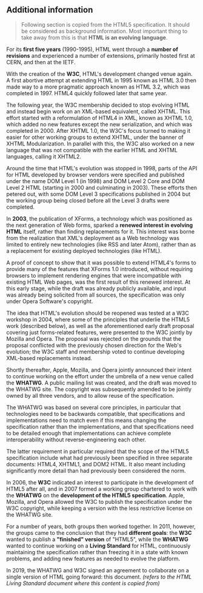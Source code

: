 ## Additional information

> Following section is copied from the HTML5 specification. It should be considered as background information. Most important thing to take away from this is that **HTML is an evolving language**.

For its **first five years** (1990-1995), HTML went through a **number of revisions** and experienced a number of extensions, primarily hosted first at CERN, and then at the IETF.

With the creation of the **W3C**, HTML's development changed venue again. A first abortive attempt at extending HTML in 1995 known as HTML 3.0 then made way to a more pragmatic approach known as HTML 3.2, which was completed in 1997. HTML4 quickly followed later that same year.

The following year, the W3C membership decided to stop evolving HTML and instead begin work on an XML-based equivalent, called XHTML. This effort started with a reformulation of HTML4 in XML, known as XHTML 1.0, which added no new features except the new serialization, and which was completed in 2000. After XHTML 1.0, the W3C's focus turned to making it easier for other working groups to extend XHTML, under the banner of XHTML Modularization. In parallel with this, the W3C also worked on a new language that was not compatible with the earlier HTML and XHTML languages, calling it XHTML2.

Around the time that HTML's evolution was stopped in 1998, parts of the API for HTML developed by browser vendors were specified and published under the name DOM Level 1 (in 1998) and DOM Level 2 Core and DOM Level 2 HTML (starting in 2000 and culminating in 2003). These efforts then petered out, with some DOM Level 3 specifications published in 2004 but the working group being closed before all the Level 3 drafts were completed.

In **2003**, the publication of XForms, a technology which was positioned as the next generation of Web forms, sparked a **renewed interest in evolving HTML** itself, rather than finding replacements for it. This interest was borne from the realization that XML's deployment as a Web technology was limited to entirely new technologies (like RSS and later Atom), rather than as a replacement for existing deployed technologies (like HTML).

A proof of concept to show that it was possible to extend HTML4's forms to provide many of the features that XForms 1.0 introduced, without requiring browsers to implement rendering engines that were incompatible with existing HTML Web pages, was the first result of this renewed interest. At this early stage, while the draft was already publicly available, and input was already being solicited from all sources, the specification was only under Opera Software's copyright.

The idea that HTML's evolution should be reopened was tested at a W3C workshop in 2004, where some of the principles that underlie the HTML5 work (described below), as well as the aforementioned early draft proposal covering just forms-related features, were presented to the W3C jointly by Mozilla and Opera. The proposal was rejected on the grounds that the proposal conflicted with the previously chosen direction for the Web's evolution; the W3C staff and membership voted to continue developing XML-based replacements instead.

Shortly thereafter, Apple, Mozilla, and Opera jointly announced their intent to continue working on the effort under the umbrella of a new venue called the **WHATWG**. A public mailing list was created, and the draft was moved to the WHATWG site. The copyright was subsequently amended to be jointly owned by all three vendors, and to allow reuse of the specification.

The WHATWG was based on several core principles, in particular that technologies need to be backwards compatible, that specifications and implementations need to match even if this means changing the specification rather than the implementations, and that specifications need to be detailed enough that implementations can achieve complete interoperability without reverse-engineering each other.

The latter requirement in particular required that the scope of the HTML5 specification include what had previously been specified in three separate documents: HTML4, XHTML1, and DOM2 HTML. It also meant including significantly more detail than had previously been considered the norm.

In 2006, the **W3C** indicated an interest to participate in the development of HTML5 after all, and in 2007 formed a working group chartered to work with the **WHATWG** on the **development of the HTML5 specification**. Apple, Mozilla, and Opera allowed the W3C to publish the specification under the W3C copyright, while keeping a version with the less restrictive license on the WHATWG site.

For a number of years, both groups then worked together. In 2011, however, the groups came to the conclusion that they had **different goals**: the **W3C** wanted to publish a **"finished" version** of "HTML5", while the **WHATWG** wanted to continue working on a **Living Standard** for HTML, continuously maintaining the specification rather than freezing it in a state with known problems, and adding new features as needed to evolve the platform.

In 2019, the WHATWG and W3C signed an agreement to collaborate on a single version of HTML going forward: this document. *(refers to the HTML Living Standard document where this content is copied from)*	